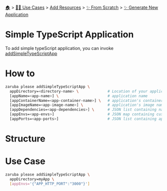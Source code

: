 <!--startTocHeader-->
[🏠](../../../../README.md) > [👷🏽 Use Cases](../../../README.md) > [Add Resources](../../README.md) > [✨ From Scratch](../README.md) > [✨ Generate New Application](README.md)
# Simple TypeScript Application
<!--endTocHeader-->


To add simple typeScript application, you can invoke [addSimpleTypeScriptApp](../../core-tasks/addSimpleTypeScriptApp)


# How to

```bash
zaruba please addSimpleTypeScriptApp \
  appDirectory=<directory-name> \             # Location of your application. Must be provided
  [appName=<app-name>] \                      # application name
  [appContainerName=<app-container-name>] \   # application's container name
  [appImageName=<app-image-name>] \           # application's image name
  [appDependencies=<app-dependencies>] \      # JSON list containing names of other applications
  [appEnvs=<app-envs>]                        # JSON map containing custom environments
  [appPorts=<app-ports>]                      # JSON list containing application's ports
```

# Structure

# Use Case

```bash
zaruba please addSimpleTypeScriptApp \
  appDirectory=myApp \
  [appEnvs='{"APP_HTTP_PORT":"3000"}']
```


<!--startTocSubTopic-->
<!--endTocSubTopic-->